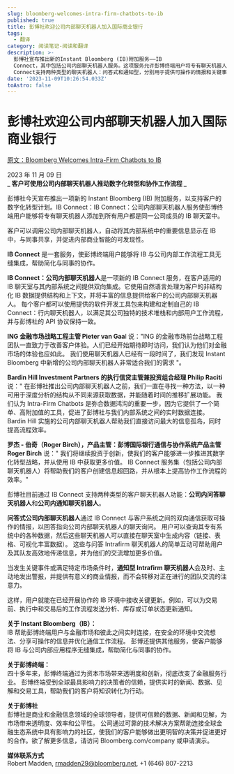 ```yaml
---
slug: bloomberg-welcomes-intra-firm-chatbots-to-ib
published: true
title: 彭博社欢迎公司内部聊天机器人加入国际商业银行
tags:
  - 翻译
category: 阅读笔记-阅读和翻译
description: >-
  彭博社宣布推出新的Instant Bloomberg (IB)附加服务——IB
  Connect，其中包括公司内部聊天机器人服务。这项服务允许彭博终端用户将专有聊天机器人集成到IB聊天室中，促进内部信息的共享和商业智能的发现。客户可以使用提供的软件开发工具包定制聊天机器人，以适应其独特的技术堆栈和工作流程。此外，IB
  Connect支持两种类型的聊天机器人：问答式和通知型，分别用于提供可操作的情报和关键事件的及时通知。这一创新旨在帮助客户推进数字化转型战略，提高协作工作流程的效率。
date: '2023-11-09T10:26:54.033Z'
toAstro: false
---
```


# 彭博社欢迎公司内部聊天机器人加入国际商业银行

[原文：Bloomberg Welcomes Intra-Firm Chatbots to IB](https://www.bloomberg.com/company/press/bloomberg-welcomes-intra-firm-chatbots-to-ib/)

2023 年 11 月 09 日  
**_ 客户可使用公司内部聊天机器人推动数字化转型和协作工作流程 _**

彭博社今天宣布推出一项新的 Instant Bloomberg (IB) 附加服务，以支持客户的数字化转型计划。IB Connect：IB Connect：公司内部聊天机器人服务使彭博终端用户能够将专有聊天机器人添加到所有用户都是同一公司成员的 IB 聊天室中。

客户可以调用公司内部聊天机器人，自动将其内部系统中的重要信息显示在 IB 中，与同事共享，并促进内部商业智能的可发现性。

**IB Connect** 是一套服务，使彭博终端用户能够将 IB 与公司内部工作流程工具无缝集成，帮助简化与同事的协作。

**IB Connect：公司内部聊天机器人**是一项新的 IB Connect 服务，在客户适用的 IB 聊天室与其内部系统之间提供双向集成。它使用自然语言处理为客户的非结构化 IB 数据提供结构和上下文，并将丰富的信息提供给客户的公司内部聊天机器人。
每个客户都可以使用提供的软件开发工具包来构建和定制自己的 IB Connect：行内聊天机器人，以满足其公司独特的技术堆栈和内部用户工作流程，并与彭博社的 API 协议保持一致。

**ING 金融市场战略工程主管 Pieter van Gaa**l 说："ING 的金融市场前台战略工程团队一直致力于改善客户体验。人们已经开始期待即时访问，我们认为他们对金融市场的体验也应如此。
我们使用聊天机器人已经有一段时间了，我们发现 Instant Bloomberg 中新增的公司内部聊天机器人非常适合我们的需求 "。

**Bardin Hill Investment Partners 的执行信贷主管兼投资组合经理 Philip Raciti** 说：" 在彭博社推出公司内部聊天机器人之前，我们一直在寻找一种方法，以一种可用于深度分析的结构从不同来源获取数据，并能随着时间的推移扩展功能。
我们认为 Intra-Firm Chatbots 是弥合数据鸿沟的重要一步，因为它提供了一个简单、高附加值的工具，促进了彭博社与我们内部系统之间的实时数据连接。Bardin Hill 实施的公司内部聊天机器人帮助我们直接访问最大的信息孤岛，同时提高流程效率。

**罗杰 - 伯奇（Roger Birch），产品主管：彭博国际银行通信与协作系统产品主管 Roger Birch** 说：" 我们将继续投资于创新，使我们的客户能够进一步推进其数字化转型战略，并从使用 IB 中获取更多价值。
IB Connect 服务集（包括公司内部聊天机器人）将帮助我们的客户创建信息超回路，并从根本上提高协作工作流程的效率。"

彭博社目前通过 IB Connect 支持两种类型的客户聊天机器人功能：**公司内问答聊天机器人**和**公司内通知聊天机器人**。

**问答式公司内部聊天机器人**通过 IB Connect 与客户系统之间的双向通信获取可操作的情报，以回答指向公司内部聊天机器人的聊天询问。
用户可以查询其专有系统中的各种数据，然后这些聊天机器人可以直接在聊天室中生成内容（链接、表格、可视化丰富数据）。
这些与问答 Intrafirm 聊天机器人的简单互动可帮助用户及其队友高效地传递信息，并为他们的交流增加更多价值。

当发生关键事件或满足特定市场条件时，**通知型 Intrafirm 聊天机器人**会及时、主动地发出警报，并提供有意义的商业情报，而不会转移对正在进行的团队交流的注意力。

这样，用户就能在已经开展协作的 IB 环境中接收关键更新。例如，可以为交易前、执行中和交易后的工作流程发送分析、库存或订单状态更新通知。

**关于 Instant Bloomberg（IB）：**  
IB 帮助彭博终端用户与金融市场和彼此之间实时连接，在安全的环境中交流想法、分享可操作的信息并优化通信工作流程。
彭博还提供其他服务，使客户能够将 IB 与公司内部应用程序无缝集成，帮助简化与同事的协作。

**关于彭博终端：**  
四十多年来，彭博终端通过为资本市场带来透明度和创新，彻底改变了金融服务行业。
彭博终端受到全球最具影响力的决策者的信赖，提供实时的新闻、数据、见解和交易工具，帮助我们的客户将知识转化为行动。

**关于彭博社**  
彭博社是商业和金融信息领域的全球领导者，提供可信赖的数据、新闻和见解，为市场带来透明度、效率和公平性。
公司通过可靠的技术解决方案帮助连接全球金融生态系统中具有影响力的社区，使我们的客户能够做出更明智的决策并促进更好的合作。欲了解更多信息，请访问 Bloomberg.com/company 或申请演示。

**媒体联系方式**  
Robert Madden, <rmadden29@bloomberg.net>, +1 (646) 807-2213

